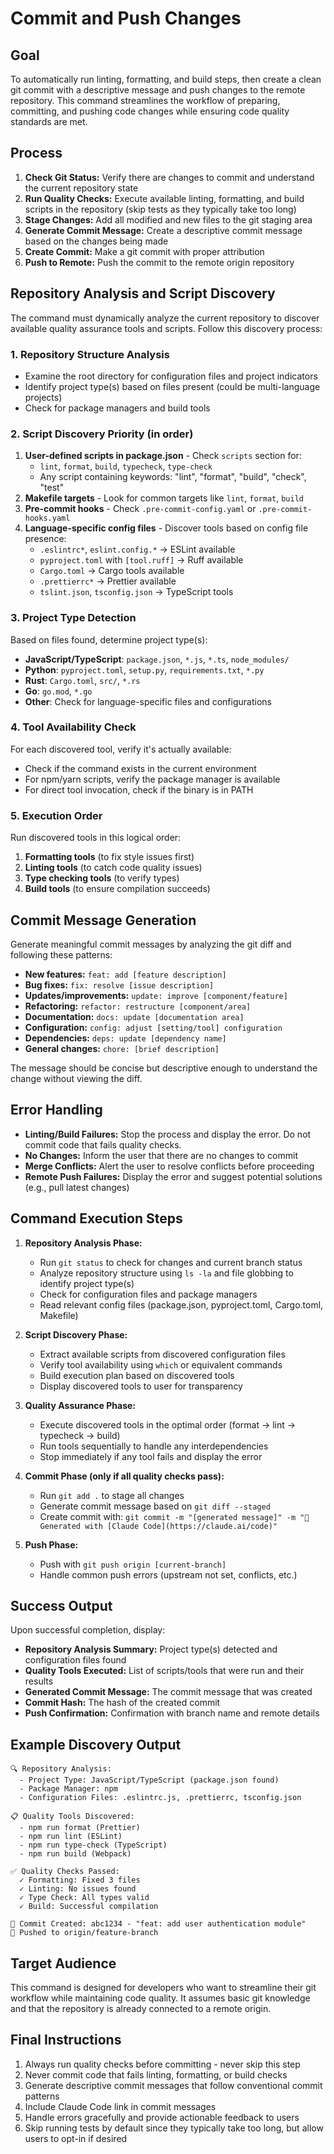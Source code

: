 # Commit and Push Changes

## Goal

To automatically run linting, formatting, and build steps, then create a clean git commit with a descriptive message and push changes to the remote repository. This command streamlines the workflow of preparing, committing, and pushing code changes while ensuring code quality standards are met.

## Process

1. **Check Git Status:** Verify there are changes to commit and understand the current repository state
2. **Run Quality Checks:** Execute available linting, formatting, and build scripts in the repository (skip tests as they typically take too long)
3. **Stage Changes:** Add all modified and new files to the git staging area
4. **Generate Commit Message:** Create a descriptive commit message based on the changes being made
5. **Create Commit:** Make a git commit with proper attribution
6. **Push to Remote:** Push the commit to the remote origin repository

## Repository Analysis and Script Discovery

The command must dynamically analyze the current repository to discover available quality assurance tools and scripts. Follow this discovery process:

### 1. Repository Structure Analysis
- Examine the root directory for configuration files and project indicators
- Identify project type(s) based on files present (could be multi-language projects)
- Check for package managers and build tools

### 2. Script Discovery Priority (in order)
1. **User-defined scripts in package.json** - Check `scripts` section for:
   - `lint`, `format`, `build`, `typecheck`, `type-check`
   - Any script containing keywords: "lint", "format", "build", "check", "test"
2. **Makefile targets** - Look for common targets like `lint`, `format`, `build`
3. **Pre-commit hooks** - Check `.pre-commit-config.yaml` or `.pre-commit-hooks.yaml`
4. **Language-specific config files** - Discover tools based on config file presence:
   - `.eslintrc*`, `eslint.config.*` → ESLint available
   - `pyproject.toml` with `[tool.ruff]` → Ruff available
   - `Cargo.toml` → Cargo tools available
   - `.prettierrc*` → Prettier available
   - `tslint.json`, `tsconfig.json` → TypeScript tools

### 3. Project Type Detection
Based on files found, determine project type(s):
- **JavaScript/TypeScript**: `package.json`, `*.js`, `*.ts`, `node_modules/`
- **Python**: `pyproject.toml`, `setup.py`, `requirements.txt`, `*.py`
- **Rust**: `Cargo.toml`, `src/`, `*.rs`
- **Go**: `go.mod`, `*.go`
- **Other**: Check for language-specific files and configurations

### 4. Tool Availability Check
For each discovered tool, verify it's actually available:
- Check if the command exists in the current environment
- For npm/yarn scripts, verify the package manager is available
- For direct tool invocation, check if the binary is in PATH

### 5. Execution Order
Run discovered tools in this logical order:
1. **Formatting tools** (to fix style issues first)
2. **Linting tools** (to catch code quality issues)
3. **Type checking tools** (to verify types)
4. **Build tools** (to ensure compilation succeeds)

## Commit Message Generation

Generate meaningful commit messages by analyzing the git diff and following these patterns:

- **New features:** `feat: add [feature description]`
- **Bug fixes:** `fix: resolve [issue description]`
- **Updates/improvements:** `update: improve [component/feature]`
- **Refactoring:** `refactor: restructure [component/area]`
- **Documentation:** `docs: update [documentation area]`
- **Configuration:** `config: adjust [setting/tool] configuration`
- **Dependencies:** `deps: update [dependency name]`
- **General changes:** `chore: [brief description]`

The message should be concise but descriptive enough to understand the change without viewing the diff.

## Error Handling

- **Linting/Build Failures:** Stop the process and display the error. Do not commit code that fails quality checks.
- **No Changes:** Inform the user that there are no changes to commit
- **Merge Conflicts:** Alert the user to resolve conflicts before proceeding
- **Remote Push Failures:** Display the error and suggest potential solutions (e.g., pull latest changes)

## Command Execution Steps

1. **Repository Analysis Phase:**
   - Run `git status` to check for changes and current branch status
   - Analyze repository structure using `ls -la` and file globbing to identify project type(s)
   - Check for configuration files and package managers
   - Read relevant config files (package.json, pyproject.toml, Cargo.toml, Makefile)

2. **Script Discovery Phase:**
   - Extract available scripts from discovered configuration files
   - Verify tool availability using `which` or equivalent commands
   - Build execution plan based on discovered tools
   - Display discovered tools to user for transparency

3. **Quality Assurance Phase:**
   - Execute discovered tools in the optimal order (format → lint → typecheck → build)
   - Run tools sequentially to handle any interdependencies
   - Stop immediately if any tool fails and display the error

4. **Commit Phase (only if all quality checks pass):**
   - Run `git add .` to stage all changes
   - Generate commit message based on `git diff --staged`
   - Create commit with: `git commit -m "[generated message]" -m "🤖 Generated with [Claude Code](https://claude.ai/code)"`

5. **Push Phase:**
   - Push with `git push origin [current-branch]`
   - Handle common push errors (upstream not set, conflicts, etc.)

## Success Output

Upon successful completion, display:
- **Repository Analysis Summary:** Project type(s) detected and configuration files found
- **Quality Tools Executed:** List of scripts/tools that were run and their results
- **Generated Commit Message:** The commit message that was created
- **Commit Hash:** The hash of the created commit
- **Push Confirmation:** Confirmation with branch name and remote details

## Example Discovery Output

```
🔍 Repository Analysis:
  - Project Type: JavaScript/TypeScript (package.json found)
  - Package Manager: npm
  - Configuration Files: .eslintrc.js, .prettierrc, tsconfig.json

📋 Quality Tools Discovered:
  - npm run format (Prettier)
  - npm run lint (ESLint)
  - npm run type-check (TypeScript)
  - npm run build (Webpack)

✅ Quality Checks Passed:
  ✓ Formatting: Fixed 3 files
  ✓ Linting: No issues found
  ✓ Type Check: All types valid
  ✓ Build: Successful compilation

💾 Commit Created: abc1234 - "feat: add user authentication module"
🚀 Pushed to origin/feature-branch
```

## Target Audience

This command is designed for developers who want to streamline their git workflow while maintaining code quality. It assumes basic git knowledge and that the repository is already connected to a remote origin.

## Final Instructions

1. Always run quality checks before committing - never skip this step
2. Never commit code that fails linting, formatting, or build checks
3. Generate descriptive commit messages that follow conventional commit patterns
4. Include Claude Code link in commit messages
5. Handle errors gracefully and provide actionable feedback to users
6. Skip running tests by default since they typically take too long, but allow users to opt-in if desired